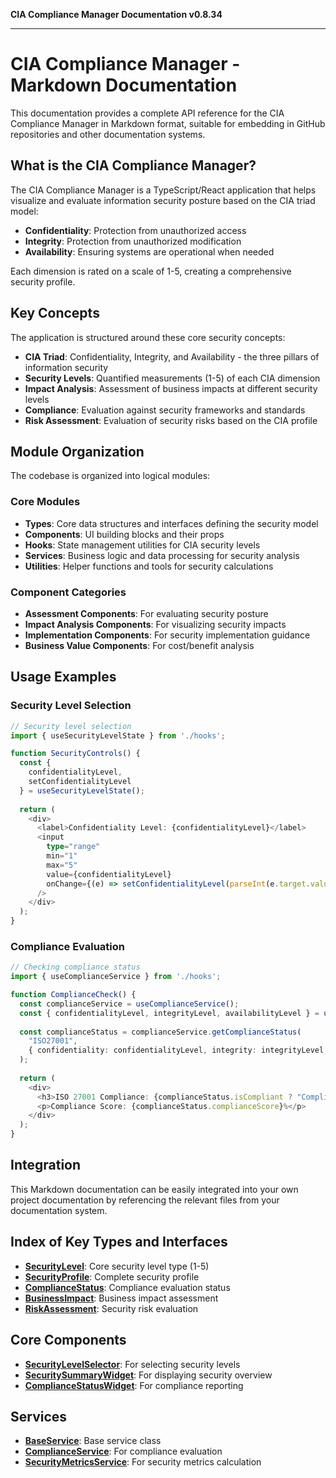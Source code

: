 **CIA Compliance Manager Documentation v0.8.34**

***

# CIA Compliance Manager - Markdown Documentation

This documentation provides a complete API reference for the CIA Compliance Manager in Markdown format, suitable for embedding in GitHub repositories and other documentation systems.

## What is the CIA Compliance Manager?

The CIA Compliance Manager is a TypeScript/React application that helps visualize and evaluate information security posture based on the CIA triad model:

- **Confidentiality**: Protection from unauthorized access
- **Integrity**: Protection from unauthorized modification 
- **Availability**: Ensuring systems are operational when needed

Each dimension is rated on a scale of 1-5, creating a comprehensive security profile.

## Key Concepts

The application is structured around these core security concepts:

- **CIA Triad**: Confidentiality, Integrity, and Availability - the three pillars of information security
- **Security Levels**: Quantified measurements (1-5) of each CIA dimension  
- **Impact Analysis**: Assessment of business impacts at different security levels
- **Compliance**: Evaluation against security frameworks and standards
- **Risk Assessment**: Evaluation of security risks based on the CIA profile

## Module Organization

The codebase is organized into logical modules:

### Core Modules
- **Types**: Core data structures and interfaces defining the security model
- **Components**: UI building blocks and their props
- **Hooks**: State management utilities for CIA security levels
- **Services**: Business logic and data processing for security analysis
- **Utilities**: Helper functions and tools for security calculations

### Component Categories
- **Assessment Components**: For evaluating security posture
- **Impact Analysis Components**: For visualizing security impacts
- **Implementation Components**: For security implementation guidance
- **Business Value Components**: For cost/benefit analysis

## Usage Examples

### Security Level Selection

```typescript
// Security level selection
import { useSecurityLevelState } from './hooks';

function SecurityControls() {
  const { 
    confidentialityLevel, 
    setConfidentialityLevel 
  } = useSecurityLevelState();
  
  return (
    <div>
      <label>Confidentiality Level: {confidentialityLevel}</label>
      <input 
        type="range" 
        min="1" 
        max="5" 
        value={confidentialityLevel}
        onChange={(e) => setConfidentialityLevel(parseInt(e.target.value))} 
      />
    </div>
  );
}
```

### Compliance Evaluation

```typescript
// Checking compliance status
import { useComplianceService } from './hooks';

function ComplianceCheck() {
  const complianceService = useComplianceService();
  const { confidentialityLevel, integrityLevel, availabilityLevel } = useSecurityLevelState();
  
  const complianceStatus = complianceService.getComplianceStatus(
    "ISO27001", 
    { confidentiality: confidentialityLevel, integrity: integrityLevel, availability: availabilityLevel }
  );
  
  return (
    <div>
      <h3>ISO 27001 Compliance: {complianceStatus.isCompliant ? "Compliant" : "Non-Compliant"}</h3>
      <p>Compliance Score: {complianceStatus.complianceScore}%</p>
    </div>
  );
}
```

## Integration

This Markdown documentation can be easily integrated into your own project documentation by referencing the relevant files from your documentation system.

## Index of Key Types and Interfaces

- **[SecurityLevel](types/cia/type-aliases/SecurityLevel.md)**: Core security level type (1-5)
- **[SecurityProfile](types/cia/interfaces/SecurityProfile.md)**: Complete security profile
- **[ComplianceStatus](types/compliance/interfaces/ComplianceStatus.md)**: Compliance evaluation status
- **[BusinessImpact](types/businessImpact/interfaces/BusinessImpact.md)**: Business impact assessment
- **[RiskAssessment](types/widgets/interfaces/RiskAssessment.md)**: Security risk evaluation

## Core Components

- **[SecurityLevelSelector](components/securitylevel/classes/SecurityLevelSelector.md)**: For selecting security levels
- **[SecuritySummaryWidget](components/widgets/assessmentcenter/variables/SecuritySummaryWidget.md)**: For displaying security overview
- **[ComplianceStatusWidget](components/widgets/businessvalue/variables/ComplianceStatusWidget.md)**: For compliance reporting

## Services 

- **[BaseService](services/BaseService/classes/BaseService.md)**: Base service class
- **[ComplianceService](services/complianceService/classes/ComplianceService.md)**: For compliance evaluation
- **[SecurityMetricsService](services/securityMetricsService/classes/SecurityMetricsService.md)**: For security metrics calculation

